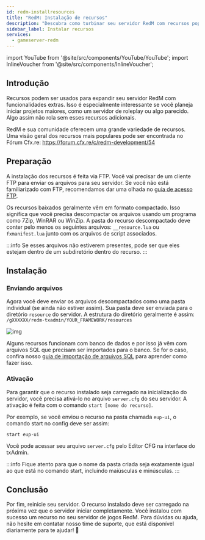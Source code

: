```yaml
---
id: redm-installresources
title: "RedM: Instalação de recursos"
description: "Descubra como turbinar seu servidor RedM com recursos populares para projetos maiores, como servidores de roleplay → Saiba mais agora"
sidebar_label: Instalar recursos
services:
  - gameserver-redm
---
```


import YouTube from '@site/src/components/YouTube/YouTube';
import InlineVoucher from '@site/src/components/InlineVoucher';

## Introdução

Recursos podem ser usados para expandir seu servidor RedM com funcionalidades extras. Isso é especialmente interessante se você planeja iniciar projetos maiores, como um servidor de roleplay ou algo parecido. Algo assim não rola sem esses recursos adicionais.

RedM e sua comunidade oferecem uma grande variedade de recursos. Uma visão geral dos recursos mais populares pode ser encontrada no Fórum Cfx.re: https://forum.cfx.re/c/redm-development/54



<InlineVoucher />

## Preparação

A instalação dos recursos é feita via FTP. Você vai precisar de um cliente FTP para enviar os arquivos para seu servidor. Se você não está familiarizado com FTP, recomendamos dar uma olhada no [guia de acesso FTP](gameserver-ftpaccess.md).

Os recursos baixados geralmente vêm em formato compactado. Isso significa que você precisa descompactar os arquivos usando um programa como 7Zip, WinRAR ou WinZip. A pasta do recurso descompactado deve conter pelo menos os seguintes arquivos: `__resource.lua` ou `fxmanifest.lua` junto com os arquivos de script associados.

:::info
Se esses arquivos não estiverem presentes, pode ser que eles estejam dentro de um subdiretório dentro do recurso.
:::

## Instalação

### Enviando arquivos

Agora você deve enviar os arquivos descompactados como uma pasta individual (se ainda não estiver assim). Sua pasta deve ser enviada para o diretório `resource` do servidor. A estrutura do diretório geralmente é assim: `/gXXXXXX/redm-txadmin/YOUR_FRAMEWORK/resources`

![img](https://screensaver01.zap-hosting.com/index.php/s/ofMKfG6rfewsb3o/preview)



Alguns recursos funcionam com banco de dados e por isso já vêm com arquivos SQL que precisam ser importados para o banco. Se for o caso, confira nosso [guia de importação de arquivos SQL](redm-sql-file-import.md) para aprender como fazer isso.

### Ativação

Para garantir que o recurso instalado seja carregado na inicialização do servidor, você precisa ativá-lo no arquivo `server.cfg` do seu servidor. A ativação é feita com o comando `start [nome do recurso]`.

Por exemplo, se você enviou o recurso na pasta chamada `eup-ui`, o comando start no config deve ser assim:
```
start eup-ui
```

Você pode acessar seu arquivo `server.cfg` pelo Editor CFG na interface do txAdmin.

:::info
Fique atento para que o nome da pasta criada seja exatamente igual ao que está no comando start, incluindo maiúsculas e minúsculas.
:::



## Conclusão
Por fim, reinicie seu servidor. O recurso instalado deve ser carregado na próxima vez que o servidor iniciar completamente. Você instalou com sucesso um recurso no seu servidor de jogos RedM. Para dúvidas ou ajuda, não hesite em contatar nosso time de suporte, que está disponível diariamente para te ajudar! 🙂

<InlineVoucher />